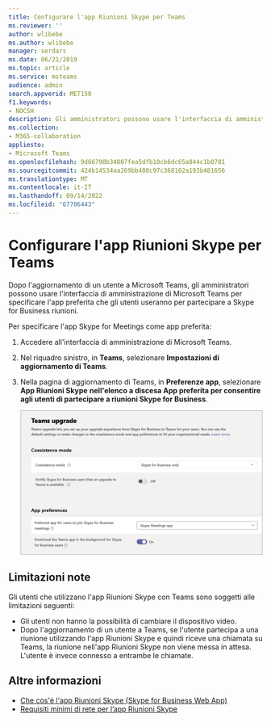 ```yaml
---
title: Configurare l'app Riunioni Skype per Teams
ms.reviewer: ''
author: wlibebe
ms.author: wlibebe
manager: serdars
ms.date: 06/21/2019
ms.topic: article
ms.service: msteams
audience: admin
search.appverid: MET150
f1.keywords:
- NOCSH
description: Gli amministratori possono usare l'interfaccia di amministrazione di Microsoft Teams per configurare l'app Riunioni Skype per l'uso con Teams
ms.collection:
- M365-collaboration
appliesto:
- Microsoft Teams
ms.openlocfilehash: 9d66798b34807fea5dfb10cb6dc65a844c1b0781
ms.sourcegitcommit: 424b14534aa269bb408c97c368102a193b481656
ms.translationtype: MT
ms.contentlocale: it-IT
ms.lasthandoff: 09/14/2022
ms.locfileid: "67706443"
---
```

# <a name="configure-the-skype-meetings-app-to-work-with-teams"></a>Configurare l'app Riunioni Skype per Teams

Dopo l'aggiornamento di un utente a Microsoft Teams, gli amministratori possono usare l'interfaccia di amministrazione di Microsoft Teams per specificare l'app preferita che gli utenti useranno per partecipare a Skype for Business riunioni.

Per specificare l'app Skype for Meetings come app preferita:

1. Accedere all'interfaccia di amministrazione di Microsoft Teams.
2. Nel riquadro sinistro, in **Teams**, selezionare **Impostazioni di aggiornamento di Teams**.
3. Nella pagina di aggiornamento di Teams, in **Preferenze app**, selezionare **App Riunioni Skype** **nell'elenco a discesa App preferita per consentire agli utenti di partecipare a riunioni Skype for Business**.

    ![Scegliere App preferita per consentire agli utenti di partecipare a riunioni Skype for Business.](media/teams-configure-skype-meetings-app-to-work-with-teams-image1.png)

## <a name="known-limitations"></a>Limitazioni note

Gli utenti che utilizzano l'app Riunioni Skype con Teams sono soggetti alle limitazioni seguenti:

- Gli utenti non hanno la possibilità di cambiare il dispositivo video.
- Dopo l'aggiornamento di un utente a Teams, se l'utente partecipa a una riunione utilizzando l'app Riunioni Skype e quindi riceve una chiamata su Teams, la riunione nell'app Riunioni Skype non viene messa in attesa. L'utente è invece connesso a entrambe le chiamate.

## <a name="more-information"></a>Altre informazioni

- [Che cos'è l'app Riunioni Skype (Skype for Business Web App)](https://support.office.microsoft.com/article/what-is-skype-meetings-app-skype-for-business-web-app-1ff3d412-718a-4982-8ff2-a4992608cdb5)
- [Requisiti minimi di rete per l’app Riunioni Skype](/previous-versions/office/communications/mt845808(v=ocs.16))
